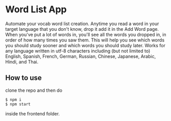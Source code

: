 # Word List App

Automate your vocab word list creation. Anytime you read a word in your target language that you don't know, drop it add it in the Add Word page. When you've put a lot of words in, you'll see all the words you dropped in, in order of how many times you saw them. This will help you see which words you should study sooner and which words you should study later. Works for any language written in utf-8 characters including (but not limited to) English, Spanish, French, German, Russian, Chinese, Japanese, Arabic, Hindi, and Thai.

## How to use

clone the repo and then do
```
$ npm i
$ npm start
```
inside the frontend folder.

